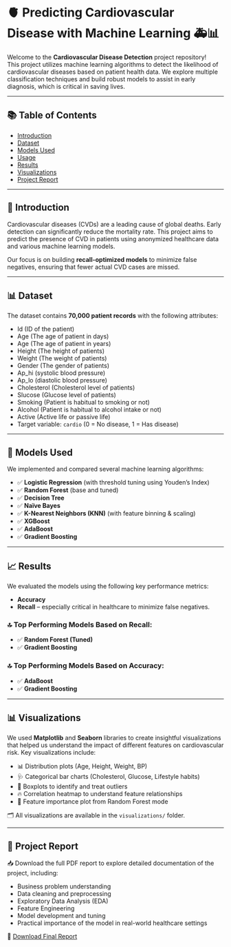 # 🫀 Predicting Cardiovascular Disease with Machine Learning 🚑📊

Welcome to the **Cardiovascular Disease Detection** project repository!  
This project utilizes machine learning algorithms to detect the likelihood of cardiovascular diseases based on patient health data. We explore multiple classification techniques and build robust models to assist in early diagnosis, which is critical in saving lives.

---

## 📚 Table of Contents

- [Introduction](#introduction)
- [Dataset](#dataset)
- [Models Used](#models-used)
- [Usage](#usage)
- [Results](#results)
- [Visualizations](#visualizations)
- [Project Report](#project-report)

---

## 🧠 Introduction

Cardiovascular diseases (CVDs) are a leading cause of global deaths. Early detection can significantly reduce the mortality rate. This project aims to predict the presence of CVD in patients using anonymized healthcare data and various machine learning models.

Our focus is on building **recall-optimized models** to minimize false negatives, ensuring that fewer actual CVD cases are missed.

---

## 📊 Dataset

The dataset contains **70,000 patient records** with the following attributes:

- Id (ID of the patient)
- Age (The age of patient in days) 
- Age  (The age of patient in years) 
- Height (The height of patients)
- Weight (The weight of patients)
- Gender (The gender of patients) 
- Ap_hi (systolic blood pressure)
- Ap_lo (diastolic blood pressure) 
- Cholesterol (Cholesterol level of patients) 
- Slucose (Glucose level of patients) 
- Smoking (Patient is habitual to smoking or not) 
- Alcohol (Patient is habitual to alcohol intake or not) 
- Active (Active life or passive life)
- Target variable: `cardio` (0 = No disease, 1 = Has disease)

---

## 🧩 Models Used

We implemented and compared several machine learning algorithms:
- ✅ **Logistic Regression** (with threshold tuning using Youden’s Index)
- ✅ **Random Forest** (base and tuned)
- ✅ **Decision Tree**
- ✅ **Naïve Bayes**
- ✅ **K-Nearest Neighbors (KNN)** (with feature binning & scaling)
- ✅ **XGBoost**
- ✅ **AdaBoost**
- ✅ **Gradient Boosting**

---

## 📈 Results

We evaluated the models using the following key performance metrics:

- **Accuracy**
- **Recall** – especially critical in healthcare to minimize false negatives.

### 🔝 Top Performing Models Based on Recall:
- ✅ **Random Forest (Tuned)**
- ✅ **Gradient Boosting**

### 🔝 Top Performing Models Based on Accuracy:
- ✅ **AdaBoost**
- ✅ **Gradient Boosting**

---

## 📊 Visualizations

We used **Matplotlib** and **Seaborn** libraries to create insightful visualizations that helped us understand the impact of different features on cardiovascular risk. Key visualizations include:

- 📊 Distribution plots (Age, Height, Weight, BP)
- 🩺 Categorical bar charts (Cholesterol, Glucose, Lifestyle habits)
- 💉 Boxplots to identify and treat outliers
- 🔥 Correlation heatmap to understand feature relationships
- 🧬 Feature importance plot from Random Forest mode

🗂️ All visualizations are available in the `visualizations/` folder.

---

## 📄 Project Report

📥 Download the full PDF report to explore detailed documentation of the project, including:

- Business problem understanding  
- Data cleaning and preprocessing  
- Exploratory Data Analysis (EDA)  
- Feature Engineering  
- Model development and tuning  
- Practical importance of the model in real-world healthcare settings

📄 [Download Final Report](CVD_Final%20report_approved.pdf)







